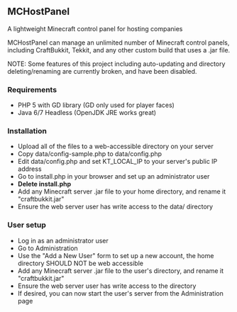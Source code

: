 ## MCHostPanel
A lightweight Minecraft control panel for hosting companies

MCHostPanel can manage an unlimited number of Minecraft control panels, including CraftBukkit, Tekkit, and any other custom build that uses a .jar file.

NOTE: Some features of this project including auto-updating and directory deleting/renaming are currently broken, and have been disabled.

### Requirements

- PHP 5 with GD library (GD only used for player faces)
- Java 6/7 Headless (OpenJDK JRE works great)

### Installation

- Upload all of the files to a web-accessible directory on your server
- Copy data/config-sample.php to data/config.php
- Edit data/config.php and set KT_LOCAL_IP to your server's public IP address
- Go to install.php in your browser and set up an administrator user
- **Delete install.php**
- Add any Minecraft server .jar file to your home directory, and rename it "craftbukkit.jar"
- Ensure the web server user has write access to the data/ directory

### User setup

- Log in as an administrator user
- Go to Administration
- Use the "Add a New User" form to set up a new account, the home directory SHOULD NOT be web accessible
- Add any Minecraft server .jar file to the user's directory, and rename it "craftbukkit.jar"
- Ensure the web server user has write access to the directory
- If desired, you can now start the user's server from the Administration page
